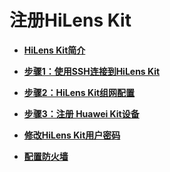 # 注册HiLens Kit<a name="hilens_02_0047"></a>

-   **[HiLens Kit简介](HiLens-Kit简介.md)**  

-   **[步骤1：使用SSH连接到HiLens Kit](步骤1-使用SSH连接到HiLens-Kit.md)**  

-   **[步骤2：HiLens Kit组网配置](步骤2-HiLens-Kit组网配置.md)**  

-   **[步骤3：注册 Huawei Kit设备](步骤3-注册-Huawei-Kit设备.md)**  

-   **[修改HiLens Kit用户密码](修改HiLens-Kit用户密码.md)**  

-   **[配置防火墙](配置防火墙.md)**  


